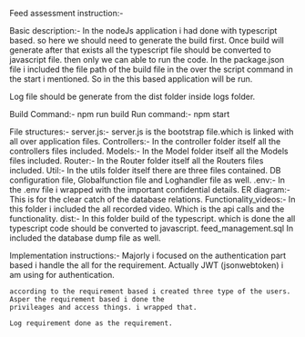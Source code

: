 Feed assessment instruction:-

Basic description:-
   In the nodeJs application i had done with typescript based. so here we should need to generate the build first.
   Once build will generate after that exists all the typescript file should be converted to javascript file. then
   only we can able to run the code. In the package.json file i included the file path of the build file in the 
   over the script command in the start i mentioned. So in the this based application will be run.

   Log file should be generate from the dist folder inside logs folder.

   Build Command:-
                 npm run build
   Run command:-
                 npm start
                 
File structures:-
   server.js:-
       server.js is the bootstrap file.which is linked with all over application files.
   Controllers:-
       In the controller folder itself all the controllers files included.
    Models:- 
       In the Model folder itself all the Models files included.
    Router:-
       In the Router folder itself all the Routers files included.
    Util:-
       In the utils folder itself there are three files contained. DB configuration file, Globalfunction file
       and Loghandler file as well.
    .env:-
       In the .env file i wrapped with the important confidential details.
    ER diagram:-
       This is for the clear catch of the database relations.
    Functionality_videos:-
       In this folder i included the all recorded video. Which is the api calls and the functionality.
    dist:-
       In this folder build of the typescript. which is done the all typescript code should be converted to javascript.
    feed_management.sql
       In included the database dump file as well.

Implementation instructions:-
    Majorly i focused on the authentication part based i handle the all for the requirement.
    Actually JWT (jsonwebtoken) i am using for authentication.

    according to the requirement based i created three type of the users. Asper the requirement based i done the
    privileages and access things. i wrapped that.

    Log requirement done as the requirement.

    


    